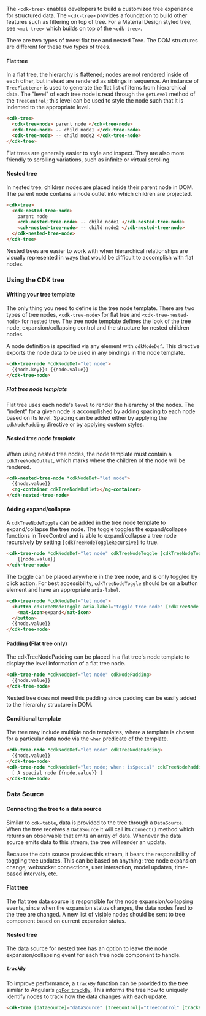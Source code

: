 The `<cdk-tree>` enables developers to build a customized tree experience for structured data. The
`<cdk-tree>` provides a foundation to build other features such as filtering on top of tree.
For a Material Design styled tree, see `<mat-tree>` which builds on top of the `<cdk-tree>`.

There are two types of trees: flat tree and nested Tree. The DOM structures are different for
these two types of trees.

#### Flat tree

<!-- example(cdk-tree-flat) -->


In a flat tree, the hierarchy is flattened; nodes are not rendered inside of each other, but instead
are rendered as siblings in sequence. An instance of `TreeFlattener` is used to generate the flat
list of items from hierarchical data. The "level" of each tree node is read through the `getLevel`
method of the `TreeControl`; this level can be used to style the node such that it is indented to
the appropriate level.

```html
<cdk-tree>
  <cdk-tree-node> parent node </cdk-tree-node>
  <cdk-tree-node> -- child node1 </cdk-tree-node>
  <cdk-tree-node> -- child node2 </cdk-tree-node>
</cdk-tree>

```

Flat trees are generally easier to style and inspect. They are also more friendly to scrolling
variations, such as infinite or virtual scrolling.


#### Nested tree

<!-- example(cdk-tree-nested) -->

In nested tree, children nodes are placed inside their parent node in DOM. The parent node contains
a node outlet into which children are projected.

```html
<cdk-tree>
  <cdk-nested-tree-node>
    parent node
    <cdk-nested-tree-node> -- child node1 </cdk-nested-tree-node>
    <cdk-nested-tree-node> -- child node2 </cdk-nested-tree-node>
  </cdk-nested-tree-node>
</cdk-tree>
```

Nested trees are easier to work with when hierarchical relationships are visually represented in
ways that would be difficult to accomplish with flat nodes.

### Using the CDK tree

#### Writing your tree template

The only thing you need to define is the tree node template. There are two types of tree nodes,
`<cdk-tree-node>` for flat tree and `<cdk-tree-nested-node>` for nested tree. The tree node
template defines the look of the tree node, expansion/collapsing control and the structure for
nested children nodes.

A node definition is specified via any element with `cdkNodeDef`. This directive exports the node
data to be used in any bindings in the node template.

```html
<cdk-tree-node *cdkNodeDef="let node">
  {{node.key}}: {{node.value}}
</cdk-tree-node>
```

##### Flat tree node template

Flat tree uses each node's `level` to render the hierarchy of the nodes.
The "indent" for a given node is accomplished by adding spacing to each node based on its level.
Spacing can be added either by applying the `cdkNodePadding` directive or by applying custom styles.


##### Nested tree node template

When using nested tree nodes, the node template must contain a `cdkTreeNodeOutlet`, which marks
where the children of the node will be rendered.

```html
<cdk-nested-tree-node *cdkNodeDef="let node">
  {{node.value}}
  <ng-container cdkTreeNodeOutlet></ng-container>
</cdk-nested-tree-node>

```

#### Adding expand/collapse

A `cdkTreeNodeToggle` can be added in the tree node template to expand/collapse the tree node.
The toggle toggles the expand/collapse functions in TreeControl and is able to expand/collapse
a tree node recursively by setting `[cdkTreeNodeToggleRecursive]` to true.

```html
<cdk-tree-node *cdkNodeDef="let node" cdkTreeNodeToggle [cdkTreeNodeToggleRecursive]="true">
    {{node.value}}
</cdk-tree-node>
```

The toggle can be placed anywhere in the tree node, and is only toggled by click action.
For best accessibility, `cdkTreeNodeToggle` should be on a button element and have an appropriate
`aria-label`.

```html
<cdk-tree-node *cdkNodeDef="let node">
  <button cdkTreeNodeToggle aria-label="toggle tree node" [cdkTreeNodeToggleRecursive]="true">
    <mat-icon>expand</mat-icon>
  </button>
  {{node.value}}
</cdk-tree-node>
```

#### Padding (Flat tree only)

The cdkTreeNodePadding can be placed in a flat tree's node template to display the level
information of a flat tree node.

```html
<cdk-tree-node *cdkNodeDef="let node" cdkNodePadding>
  {{node.value}}
</cdk-tree-node>

```

Nested tree does not need this padding since padding can be easily added to the hierarchy structure
in DOM.


#### Conditional template
The tree may include multiple node templates, where a template is chosen
for a particular data node via the `when` predicate of the template.


```html
<cdk-tree-node *cdkNodeDef="let node" cdkTreeNodePadding>
  {{node.value}}
</cdk-tree-node>
<cdk-tree-node *cdkNodeDef="let node; when: isSpecial" cdkTreeNodePadding>
  [ A special node {{node.value}} ]
</cdk-tree-node>
```

### Data Source

#### Connecting the tree to a data source

Similar to `cdk-table`, data is provided to the tree through a `DataSource`. When the tree receives
a `DataSource` it will call its `connect()` method which returns an observable that emits an array
of data. Whenever the data source emits data to this stream, the tree will render an update.

Because the data source provides this stream, it bears the responsibility of toggling tree
updates. This can be based on anything: tree node expansion change, websocket connections, user
interaction, model updates, time-based intervals, etc.


#### Flat tree

The flat tree data source is responsible for the node expansion/collapsing events, since when
the expansion status changes, the data nodes feed to the tree are changed. A new list of visible
nodes should be sent to tree component based on current expansion status.


#### Nested tree

The data source for nested tree has an option to leave the node expansion/collapsing event for each
tree node component to handle.

##### `trackBy`

To improve performance, a `trackBy` function can be provided to the tree similar to Angular’s
[`ngFor` `trackBy`](https://angular.io/api/common/NgForOf#change-propagation). This informs the
tree how to uniquely identify nodes to track how the data changes with each update.

```html
<cdk-tree [dataSource]="dataSource" [treeControl]="treeControl" [trackBy]="trackByFn">
```
